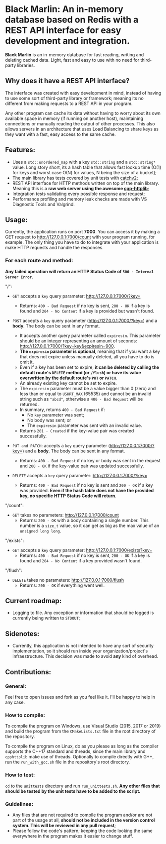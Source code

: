 # Black Marlin: An in-memory database based on Redis with a REST API interface for easy development and integration.
**Black Marlin** is an in-memory database for fast reading, writing and deleting cached data. Light, fast and easy to use with no need for third-party libraries.


## Why does it have a REST API interface?
The interface was created with easy development in mind, instead of having to use some sort of third-party library or framework; meaning its no different from making requests to a REST API in your program.

Any other program can cache its data without having to worry about its own available space in memory (if running on another host), maintaining connections or manually reading the output of other processes.
This also allows servers in an architecture that uses Load Balancing to share keys as they want with a fast, easy access to the same cache.


## Features:
- Uses a `std::unordered_map` with a key `std::string` and a `std::string*` value. Long story short, its a hash table that allows fast lookup time (O(1) for keys and worst case O(N) for values, N being the size of a bucket);
- The main library has tests covered by unit tests with [catchv2](https://github.com/catchorg/Catch2);
- REST API interface for HTTP methods written on top of the main library. Meaning this is a **raw web server using the awesome [cpp-httplib](https://github.com/yhirose/cpp-httplib)**;
- Integration tests validating every possible response and request;
- Performance profiling and memory leak checks are made with VS Diagnostic Tools and Valgrind.

## Usage:
Currently, the application runs on port **7000**. You can access it by making a GET request to http://127.0.0.1:7000/count with your program running, for example.
The only thing you have to do to integrate with your application is make HTTP requests and handle the responses.

### For each route and method:
**Any failed operation will return an HTTP Status Code of `500 - Internal Server Error`**.


"/":
- `GET` accepts a `key` query parameter: http://127.0.0.1:7000/?key=
	- Returns: `400 - Bad Request` if no key is sent, `200 - OK` if a key is found and `204 - No Content` if a key is provided but wasn't found.

- `POST` accepts a `key` query parameter (http://127.0.0.1:7000/?key=) and a **body**. The body can be sent in any format.
	- It accepts another query parameter called `expiresin`. This parameter should be an integer representing an amount of seconds: http://127.0.0.1:7000/?key=key&expiresin=900.
	- **The `expiresin` parameter is optional**, meaning that if you want a key that does not expire unless manually deleted, all you have to do is omit it.
	- Even if a key has been set to expire, **it can be deleted by calling the default route's `DELETE` method (or `/flush`) or have its value overwritten by the default route's `PUT` or `PATCH`**.
	- An already existing key cannot be set to expire.
	- The `expiresin` parameter must be a value bigger than 0 (zero) and less than or equal to `USHRT_MAX` (65535) and cannot be an invalid string such as `"abcd"`, otherwise a `400 - Bad Request` will be returned.
	- In summary, returns `400 - Bad Request` if:
		- No `key` parameter was sent;
		- No body was sent; or
		- The `expiresin` parameter was sent with an invalid value.
	- Returns `201 - Created` if the key-value pair was created successfully.

- `PUT and PATCH`: accepts a `key` query parameter (http://127.0.0.1:7000/?key=) and a **body**. The body can be sent in any format.
	- Returns: `400 - Bad Request` if no key or body was sent in the request and `200 - OK` if the key-value pair was updated successfully.

- `DELETE` accepts a `key` query parameter: http://127.0.0.1:7000/?key=
	- Returns: `400 - Bad Request` if no key is sent and `200 - OK` if a key was provided. **Even if the hash table does not have the provided key, no specific HTTP Status Code will return**.


"/count":
- `GET` takes no parameters: http://127.0.0.1:7000/count
	- Returns: `200 - OK` with a body containing a single number. This number is a `size_t` value, so it can get as big as the max value of an `unsigned long long`.

"/exists":
- `GET` accepts a `key` query parameter: http://127.0.0.1:7000/exists?key=
	- Returns: `400 - Bad Request` if no key is sent, `200 - OK` if a key is found and `204 - No Content` if a key provided wasn't found.

"/flush":
- `DELETE` takes no parameters: http://127.0.0.1:7000/flush
	- Returns: `200 - OK` if everything went well.


## Current roadmap:
- Logging to file. Any exception or information that should be logged is currently being written to `STDOUT`;

## Sidenotes:
- Currently, this application is not intended to have any sort of security implementation, so it should run inside your organization/project's infraestructure. This decision was made to avoid **any** kind of overhead.

## Contributions:

### General:
Feel free to open issues and fork as you feel like it. I'll be happy to help in any case.

### How to compile:
To compile the program on Windows, use Visual Studio (2015, 2017 or 2019) and build the program from the `CMakeLists.txt` file in the root directory of the repository.

To compile the program on Linux, do as you please as long as the compiler supports the C++17 standard and threads, since the main library and `cpphttplib` make use of threads. Optionally to compile directly with G++, run the `run_with_gcc.sh` file in the repository's root directory.

### How to test:
`cd` to the `unittests` directory and run `run_unittests.sh`. **Any other files that should be tested by the unit tests have to be added to the script.**

### Guidelines:
- Any files that are not required to compile the program and/or are not part of the usage at all, **should not be included in the version control system. This will be reviewed in any pull request**;
- Please follow the code's pattern; keeping the code looking the same everywhere in the program makes it easier to change stuff.
